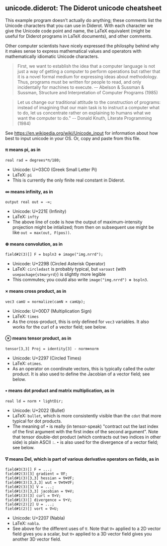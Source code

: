 ## unicode.diderot: The Diderot unicode cheatsheet

This example program doesn't actually do anything; these comments
list the Unicode characters that you can use in Diderot.
With each character we give the Unicode code point and name, the LaTeX equivalent (might be
useful for Diderot programs in LaTeX documents), and other comments.

Other computer scientists have nicely expressed the philosphy behind
why it makes sense to express mathematical values and operators with
mathematically idiomatic Unicode characters.

> First, we want to establish the idea that a computer language is not
> just a way of getting a computer to perform operations but rather that
> it is a novel formal medium for expressing ideas about methodology.
> Thus, programs must be written for people to read, and only
> incidentally for machines to execute. -- Abelson & Sussman & Sussman,
> Structure and Interpretation of Computer Programs (1985)

> Let us change our traditional attitude to the construction of
> programs: instead of imagining that our main task is to instruct a
> computer what to do, let us concentrate rather on explaining to humans
> what we want the computer to do." -- Donald Knuth, Literate Programming (1984)

See https://en.wikipedia.org/wiki/Unicode_input for information about
how best to input unicode in your OS.  Or, copy and paste from this file.


#### π means pi, as in

	real rad = degrees*π/180;
* Unicode: U+03C0 (Greek Small Letter Pi)
* LaTeX: `pi`
* This is currently the only finite real constant in Diderot.

#### ∞ means infinity, as in

	output real out = -∞;
* Unicode: U+221E (Infinity)
* LaTeX: `infty`
* The above line of code is how the output of maximum-intensity projection might be intialized;
  from then on subsequent use might be like `out = max(out, F(pos))`.

#### ⊛ means convolution, as in

	field#2(3)[] F = bspln3 ⊛ image("img.nrrd");
* Unicode: U+229B (Circled Asterisk Operator)
* LaTeX: `circledast` is probably typical, but `varoast` (with `usepackage{stmaryrd}`)
  is slightly more legible
* This commutes; you could also write `image("img.nrrd") ⊛ bspln3`.

#### × means cross product, as in

	vec3 camU = normalize(camN × camUp);
* Unicode: U+00D7 (Multiplication Sign)
* LaTeX: `times`
* As the cross-product, this is only defined for `vec3` variables.
  It also works for the curl of a vector field; see below.

#### ⊗ means tensor product, as in

	tensor[3,3] Proj = identity[3] - norm⊗norm
* Unicode: U+2297 (Circled Times)
* LaTeX: `otimes`.
* As an operator on coordinate vectors, this is typically called the outer product.
  It is also used to define the Jacobian of a vector field; see below.

#### • means dot product and matrix multiplication, as in

	real ld = norm • lightDir;
* Unicode: U+2022 (Bullet)
* LaTeX: `bullet`, which is more consistently visible than
  the `cdot` that more typical for dot products.
* The meaning of `•` is really (in tensor-speak) "contract out the
  last index of the first argument with the first index of the second argument".
  Note that tensor double-dot product (which contracts out two indices
  in other side) is plain ASCII `:`.  `•` is also used for the divergence
  of a vector field; see below.

#### ∇ means Del, which is part of various derivative operators on fields, as in

	field#3(3)[] F = ...;
	field#2(3)[3] gradient = ∇F;
	field#1(3)[3,3] hessian = ∇⊗∇F;
	field#0(3)[3,3,3] wut = ∇⊗∇⊗∇F;
	field#2(3)[3] V = ...;
	field#1(3)[3,3] jacobian = ∇⊗V;
	field#1(3)[3] curl = ∇×V;
	field#1(3)[] divergence = ∇•V;
	field#2(2)[2] U = ...;
	field#1(2)[] vort = ∇×U;
* Unicode: U+2207 (Nabla)
* LaTeX: `nabla`.
* See above for the different uses of `∇`.  Note that `∇×` applied to a 2D vector field
  gives you a scalar, but `∇×` applied to a 3D vector field gives you another 3D vector field.
